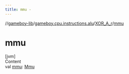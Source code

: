 ```yaml
---
title: mmu -
---
```

//[gameboy-lib](../../index.md)/[gameboy.cpu.instructions.alu](../index.md)/[XOR_A_r](index.md)/[mmu](mmu.md)



# mmu  
[jvm]  
Content  
val [mmu](mmu.md): [Mmu](../../gameboy.memory/-mmu/index.md)  



